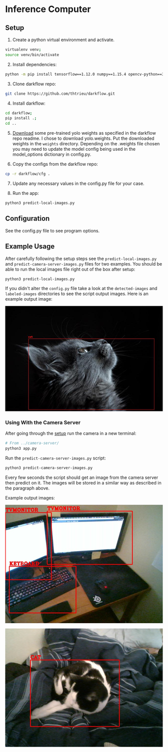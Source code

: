# Inference Computer

## Setup

1. Create a python virtual environment and activate.

```sh
virtualenv venv;
source venv/bin/activate
```

2. Install dependencies:

```sh
python -m pip install tensorflow==1.12.0 numpy==1.15.4 opencv-python==3.4.4.19 Cython==0.29.1 image==1.5.27 requests==2.20.1
```

3. Clone darkflow repo:

```sh
git clone https://github.com/thtrieu/darkflow.git
```

4. Install darkflow:

```sh
cd darkflow;
pip install .;
cd ..
```

5. [Download](https://drive.google.com/drive/folders/0B1tW_VtY7onidEwyQ2FtQVplWEU) some pre-trained yolo weights as specified in the darkflow repo readme. I chose to download yolo.weights. Put the downloaded weights in the `weights` directory. Depending on the .weights file chosen you may need to update the model config being used in the model_options dictionary in config.py.

6. Copy the configs from the darkflow repo:

```sh
cp -r darkflow/cfg .
```

7. Update any necessary values in the config.py file for your case.

8. Run the app:

```sh
python3 predict-local-images.py
```

## Configuration

See the config.py file to see program options.

## Example Usage

After carefully following the setup steps see the `predict-local-images.py` and `predict-camera-server-images.py` files for two examples. You should be able to run the local images file right out of the box after setup:

```sh
python3 predict-local-images.py
```

If you didn't alter the `config.py` file take a look at the `detected-images` and `labeled-images` directories to see the script output images. Here is an example output image:

![Example Output Image](docs/images/example-output-img0.jpg)

### Using With the Camera Server

After going through the [setup](../camera-server/README.md) run the camera in a new terminal:

```sh
# From ../camera-server/
python3 app.py
```

Run the `predict-camera-server-images.py` script:

```sh
python3 predict-camera-server-images.py
```

Every few seconds the script should get an image from the camera server then predict on it. The images will be stored in a similar way as described in the paragraph above.

Example output images:

![Example Output Image](docs/images/example-output-img2.jpg)

![Example Output Image](docs/images/example-output-img1.jpg)